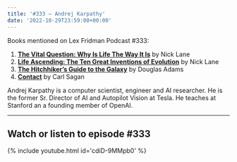 ```yaml
---
title: '#333 – Andrej Karpathy'
date: '2022-10-29T23:59:00+00:00'
---
```


Books mentioned on Lex Fridman Podcast #333:

1. <b><a href="https://amzn.to/3hULE5S" target="_blank" rel="sponsored noopener noreferrer">The Vital Question: Why Is Life The Way It Is</a></b> by Nick Lane
2. <b><a href="https://amzn.to/3Ou1Gjn" target="_blank" rel="sponsored noopener noreferrer">Life Ascending: The Ten Great Inventions of Evolution</a></b> by Nick Lane
3. <b><a href="https://amzn.to/3GGnkz1" target="_blank" rel="sponsored noopener noreferrer">The Hitchhiker’s Guide to the Galaxy</a></b> by Douglas Adams
4. <b><a href="https://amzn.to/3ApAyMu" target="_blank" rel="sponsored noopener noreferrer">Contact</a></b> by Carl Sagan

Andrej Karpathy is a computer scientist, engineer and AI researcher. He is the former Sr. Director of AI and Autopilot Vision at Tesla. He teaches at Stanford an a founding member of OpenAI.

- - - - - -

## Watch or listen to episode #333

{% include youtube.html id='cdiD-9MMpb0' %}